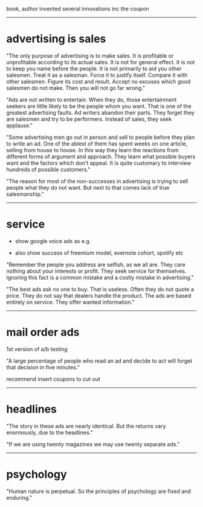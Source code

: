 book, author invented several innovations inc the coupon

***

# advertising is sales

"The only purpose of advertising is to make sales. It is profitable or unprofitable according to its actual sales. It is not for general effect. It is not to keep you name before the people. It is not primarily to aid you other salesmen. Treat it as a salesman. Force it to justify itself. Compare it with other salesmen. Figure its cost and result. Accept no excuses which good salesmen do not make. Then you will not go far wrong."

"Ads are not written to entertain. When they do, those entertainment seekers are little likely to be the people whom you want. That is one of the greatest advertising faults. Ad writers abandon their parts. They forget they are salesmen and try to be performers. Instead of sales, they seek applause."

"Some advertising men go out in person and sell to people before they plan to write an ad. One of the ablest of them has spent weeks on one article, selling from house to house. In this way they learn the reactions from different forms of argument and approach. They learn what possible buyers want and the factors which don't appeal. It is quite customary to interview hundreds of possible customers."

"The reason for most of the non-successes in advertising is trying to sell people what they do not want. But next to that comes lack of true salesmanship."

***

# service

- show google voice ads as e.g.

- also show success of freemium model, evernote cohort, spotify etc

"Remember the people you address are selfish, as we all are. They care nothing about your interests or profit. They seek service for themselves. Ignoring this fact is a common mistake and a costly mistake in advertising."

"The best ads ask no one to buy. That is useless. Often they do not quote a price. They do not say that dealers handle the product. The ads are based entirely on service. They offer wanted information."

***

# mail order ads

1st version of a/b testing

"A large percentage of people who read an ad and decide to act will forget that decision in five minutes."

recommend insert coupons to cut out

***

# headlines

"The story in these ads are nearly identical. But the returns vary enormously, due to the headlines."

"If we are using twenty magazines we may use twenty separate ads."

***

# psychology

"Human nature is perpetual. So the principles of psychology are fixed and enduring."

